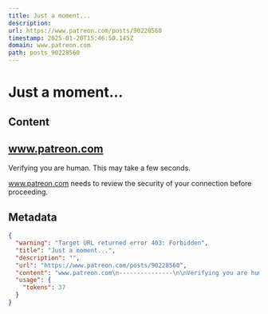 ```yaml
---
title: Just a moment...
description: 
url: https://www.patreon.com/posts/90228560
timestamp: 2025-01-20T15:46:50.145Z
domain: www.patreon.com
path: posts_90228560
---
```


# Just a moment...



## Content

www.patreon.com
---------------

Verifying you are human. This may take a few seconds.

www.patreon.com needs to review the security of your connection before proceeding.

## Metadata

```json
{
  "warning": "Target URL returned error 403: Forbidden",
  "title": "Just a moment...",
  "description": "",
  "url": "https://www.patreon.com/posts/90228560",
  "content": "www.patreon.com\n---------------\n\nVerifying you are human. This may take a few seconds.\n\nwww.patreon.com needs to review the security of your connection before proceeding.",
  "usage": {
    "tokens": 37
  }
}
```
